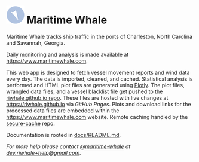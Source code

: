 # ![Logo](assets/logo_48.png) Maritime Whale

Maritime Whale tracks ship traffic in the ports of Charleston, North Carolina
and Savannah, Georgia.

Daily monitoring and analysis is made available at
https://www.maritimewhale.com.

This web app is designed to fetch vessel movement reports and wind data every
day. The data is imported, cleaned, and cached. Statistical analysis is
performed and HTML plot files are generated using [Plotly](https://plotly.com/).
The plot files, wrangled data files, and a vessel blacklist file get pushed to
the [riwhale.github.io repo](https://github.com/riwhale/riwhale.github.io/).
These files are hosted with live changes at https://riwhale.github.io via
_GitHub Pages_. Plots and download links for the processed data files are
embedded within the https://www.maritimewhale.com website. Remote caching
handled by the [secure-cache](https://github.com/riwhale/secure-cache) repo.

Documentation is rooted in [docs/README.md](docs/README.md).

_For more help please contact [@maritime-whale](https://github.com/maritime-whale) at [dev.riwhale+help@gmail.com](mailto:dev.riwhale+help@gmail.com)._
